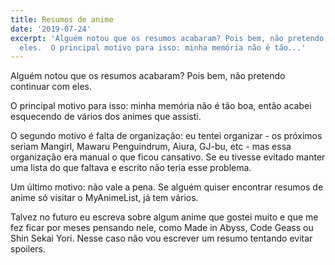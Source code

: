```yaml
---
title: Resumos de anime
date: '2019-07-24'
excerpt: 'Alguém notou que os resumos acabaram? Pois bem, não pretendo continuar com
  eles.  O principal motivo para isso: minha memória não é tão...'
---
```




Alguém notou que os resumos acabaram? Pois bem, não pretendo continuar com eles.

O principal motivo para isso: minha memória não é tão boa, então acabei esquecendo de vários dos animes que assisti.

O segundo motivo é falta de organização: eu tentei organizar - os próximos seriam Mangirl, Mawaru Penguindrum, Aiura, GJ-bu, etc - mas essa organização era manual o que ficou cansativo. Se eu tivesse evitado manter uma lista do que faltava e escrito não teria esse problema.

Um último motivo: não vale a pena. Se alguém quiser encontrar resumos de anime só visitar o MyAnimeList, já tem vários.

Talvez no futuro eu escreva sobre algum anime que gostei muito e que me fez ficar por meses pensando nele, como Made in Abyss, Code Geass ou Shin Sekai Yori. Nesse caso não vou escrever um resumo tentando evitar spoilers.